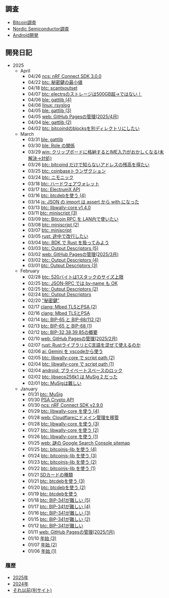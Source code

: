 ## 調査

* [Bitcoin調査](bitcoin/index.md)
* [Nordic Semiconductor調査](nrf/index.md)
* [Android開発](android/index.md)

## 開発日記

* 2025
  * April
    * 04/26 [ncs: nRF Connect SDK 3.0.0](2025/04/20250426-ncs.md)
    * 04/22 [btc: 秘密鍵の最小値](2025/04/20250422-btc.md)
    * 04/18 [btc: scantxoutset](2025/04/20250418-btc.md)
    * 04/07 [btc: electrsのストレージは500GB超→ではない！](2025/04/20250407-btc.md)
    * 04/06 [ble: gattlib (4)](2025/04/20250406-ble.md)
    * 04/06 [linux: rsyslog](2025/04/20250406-sys.md)
    * 04/05 [ble: gattlib (3)](2025/04/20250405-ble.md)
    * 04/05 [web: GitHub Pagesの管理(2025/4月)](2025/04/20250405-web.md)
    * 04/04 [ble: gattlib (2)](2025/04/20250404-ble.md)
    * 04/02 [btc: bitcoindのblocksを別ディレクトリにしたい](2025/04/20250402-btc.md)
  * March
    * 03/31 [ble: gattlib](2025/03/20250331-ble.md)
    * 03/30 [ble: Role の関係](2025/03/20250330-ble.md)
    * 03/29 [win: クリップボードに格納するとIME入力がおかしくなる(未解決→対処)](2025/03/20250329-win.md)
    * 03/26 [btc: bitcoind だけで知らないアドレスの残高を得たい](2025/03/20250326-btc.md)
    * 03/25 [btc: coinbaseトランザクション](2025/03/20250325-btc.md)
    * 03/24 [btc: ニモニック](2025/03/20250324-btc.md)
    * 03/18 [btc: ハードウェアウォレット](2025/03/20250318-btc.md)
    * 03/17 [btc: ElectrumX API](2025/03/20250317-btc.md)
    * 03/16 [btc: btcdebを使う (4)](2025/03/20250316-btc.md)
    * 03/14 [js: JSON の import は assert から with になった](2025/03/20250314-js.md)
    * 03/13 [btc: libwally-core v1.4.0](2025/03/20250313-btc.md)
    * 03/11 [btc: miniscript (3)](2025/03/20250311-btc.md)
    * 03/09 [btc: Bitcoin RPC を LAN内で使いたい](2025/03/20250309-btc.md)
    * 03/08 [btc: miniscript (2)](2025/03/20250308-btc.md)
    * 03/07 [btc: miniscript](2025/03/20250307-btc.md)
    * 03/05 [rust: 途中で改行したい](2025/03/20250305-rst.md)
    * 03/04 [btc: BDK で Rust を扱ってみよう](2025/03/20250304-btc.md)
    * 03/03 [btc: Output Descriptors (5)](2025/03/20250303-btc.md)
    * 03/02 [web: GitHub Pagesの管理(2025/3月)](2025/03/20250302-web.md)
    * 03/02 [btc: Output Descriptors (4)](2025/03/20250302-btc.md)
    * 03/01 [btc: Output Descriptors (3)](2025/03/20250301-btc.md)
  * February
    * 02/28 [btc: 520バイトは1スタックのサイズ上限](2025/02/20250228-btc.md)
    * 02/25 [btc: JSON-RPC では by-name も OK](2025/02/20250225-btc.md)
    * 02/25 [btc: Output Descriptors (2)](2025/02/20250225-btc2.md)
    * 02/24 [btc: Output Descriptors](2025/02/20250224-btc.md)
    * 02/20 ["秘密鍵"](2025/02/20250220-key.md)
    * 02/17 [clang: Mbed TLSとPSA (2)](2025/02/20250217-c.md)
    * 02/16 [clang: Mbed TLSとPSA](2025/02/20250216-c.md)
    * 02/14 [btc: BIP-65 と BIP-68/112 (2)](2025/02/20250214-btc.md)
    * 02/13 [btc: BIP-65 と BIP-68 (1)](2025/02/20250213-btc.md)
    * 02/12 [btc: BIP-32,38,39,85の概要](2025/02/20250212-btc.md)
    * 02/10 [web: GitHub Pagesの管理(2025/2月)](2025/02/20250210-web.md)
    * 02/07 [rust: RustライブラリとC言語を混ぜて使えるのか](2025/02/20250207-rust.md)
    * 02/06 [ai: Gemini を vscodeから使う](2025/02/20250206-ai.md)
    * 02/05 [btc: libwally-core で script path (2)](2025/02/20250205-btc.md)
    * 02/04 [btc: libwally-core で script path (1)](2025/02/20250204-btc.md)
    * 02/04 [android: プライベートスペースのロック](2025/02/20250204-and.md)
    * 02/02 [btc: libsecp256k1 は MuSig 2 だった](2025/02/20250202-btc.md)
    * 02/01 [btc: MuSigは難しい](2025/02/20250201-btc.md)
  * January
    * 01/31 [btc: MuSig](2025/01/20250131-btc.md)
    * 01/30 [PSA Crypto API](2025/01/20250130-psa.md)
    * 01/30 [ncs: nRF Connect SDK v2.9.0](2025/01/20250130-ncs.md)
    * 01/29 [btc: libwally-core を使う (4)](2025/01/20250129-btc.md)
    * 01/28 [web: Cloudflareにドメイン管理を移管](2025/01/20250128-web.md)
    * 01/28 [btc: libwally-core を使う (3)](2025/01/20250128-btc.md)
    * 01/27 [btc: libwally-core を使う (2)](2025/01/20250127-btc.md)
    * 01/26 [btc: libwally-core を使う (1)](2025/01/20250126-btc.md)
    * 01/25 [web: 謎の Google Search Console sitemap](2025/01/20250125-web.md)
    * 01/25 [btc: bitcoinjs-lib を使う (4)](2025/01/20250125-btc.md)
    * 01/24 [btc: bitcoinjs-lib を使う (3)](2025/01/20250124-btc.md)
    * 01/23 [btc: bitcoinjs-lib を使う (2)](2025/01/20250123-btc.md)
    * 01/22 [btc: bitcoinjs-lib を使う (1)](2025/01/20250122-btc.md)
    * 01/21 [SDカードの種類](2025/01/20250121-sd.md)
    * 01/21 [btc: btcdebを使う (3)](2025/01/20250121-btc.md)
    * 01/20 [btc: btcdebを使う (2)](2025/01/20250120-btc.md)
    * 01/19 [btc: btcdebを使う](2025/01/20250119-btc.md)
    * 01/18 [btc: BIP-341が難しい (5)](2025/01/20250118-btc.md)
    * 01/17 [btc: BIP-341が難しい (4)](2025/01/20250117-btc.md)
    * 01/16 [btc: BIP-341が難しい (3)](2025/01/20250116-btc.md)
    * 01/15 [btc: BIP-341が難しい (2)](2025/01/20250115-btc.md)
    * 01/12 [btc: BIP-341が難しい](2025/01/20250112-btc.md)
    * 01/11 [web: GitHub Pagesの管理(2025/1月)](2025/01/20250111-web.md)
    * 01/10 [年始 (3)](2025/01/20250110-clang.md)
    * 01/07 [年始 (2)](2025/01/20250107-clang.md)
    * 01/06 [年始 (1)](2025/01/20250106-clang.md)

### 履歴

* [2025年](2025/index.md)
* [2024年](2024/index.md)
* [それ以前(別サイト)](https://hiro99ma.blogspot.com/)

